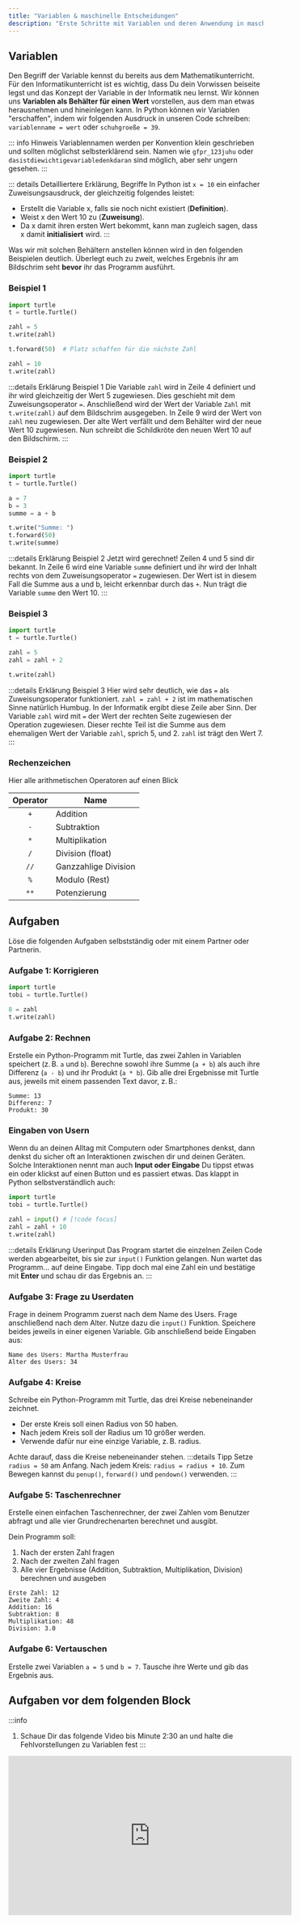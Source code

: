 ```yaml
---
title: "Variablen & maschinelle Entscheidungen"
description: "Erste Schritte mit Variablen und deren Anwendung in maschinellen Entscheidungsprozessen."
---
```


## Variablen

Den Begriff der Variable kennst du bereits aus dem Mathematikunterricht. Für den Informatikunterricht ist es wichtig, dass Du dein Vorwissen beiseite legst und das Konzept der Variable in der Informatik neu lernst. Wir können uns **Variablen als Behälter für einen Wert** vorstellen, aus dem man etwas herausnehmen und hineinlegen kann. In Python können wir Variablen "erschaffen", indem wir folgenden Ausdruck in unseren Code schreiben: `variablenname = wert` oder `schuhgroeße = 39`.

::: info Hinweis
Variablennamen werden per Konvention klein geschrieben und sollten möglichst selbsterklärend sein. Namen wie `gfpr_123juhu` oder `dasistdiewichtigevariabledenkdaran` sind möglich, aber sehr ungern gesehen.
:::

::: details Detailliertere Erklärung, Begriffe
In Python ist `x = 10` ein einfacher Zuweisungsausdruck, der gleichzeitig folgendes leistet:
- Erstellt die Variable x, falls sie noch nicht existiert (**Definition**).
- Weist x den Wert 10 zu (**Zuweisung**).
- Da x damit ihren ersten Wert bekommt, kann man zugleich sagen, dass x damit **initialisiert** wird.
:::

Was wir mit solchen Behältern anstellen können wird in den folgenden Beispielen deutlich. Überlegt euch zu zweit, welches Ergebnis ihr am Bildschrim seht **bevor** ihr das Programm ausführt.

### Beispiel 1
```python
import turtle
t = turtle.Turtle()

zahl = 5
t.write(zahl)

t.forward(50)  # Platz schaffen für die nächste Zahl

zahl = 10
t.write(zahl)
```
:::details Erklärung Beispiel 1
Die Variable `zahl` wird in Zeile 4 definiert und ihr wird gleichzeitig der Wert 5 zugewiesen. Dies geschieht mit dem Zuweisungsoperator `=`. Anschließend wird der Wert der Variable `Zahl` mit `t.write(zahl)` auf dem Bildschrim ausgegeben.
In Zeile 9 wird der Wert von `zahl` neu zugewiesen. Der alte Wert verfällt und dem Behälter wird der neue Wert 10 zugewiesen. Nun schreibt die Schildkröte den neuen Wert 10 auf den Bildschirm.
:::
### Beispiel 2 
```python
import turtle
t = turtle.Turtle()

a = 7
b = 3
summe = a + b

t.write("Summe: ")
t.forward(50)
t.write(summe)
```
:::details Erklärung Beispiel 2
Jetzt wird gerechnet! Zeilen 4 und 5 sind dir bekannt. In Zeile 6 wird eine Variable `summe` definiert und ihr wird der Inhalt rechts von dem Zuweisungsoperator `=` zugewiesen. Der Wert ist in diesem Fall die Summe aus a und b, leicht erkennbar durch das `+`. Nun trägt die Variable `summe` den Wert 10. 
:::

### Beispiel 3 
```python
import turtle
t = turtle.Turtle()

zahl = 5
zahl = zahl + 2 

t.write(zahl)
```
:::details Erklärung Beispiel 3
Hier wird sehr deutlich, wie das `=` als Zuweisungsoperator funktioniert. `zahl = zahl + 2` ist im mathematischen Sinne natürlich Humbug. In der Informatik ergibt diese Zeile aber Sinn. Der Variable `zahl` wird mit `=` der Wert der rechten Seite zugewiesen der Operation zugewiesen. Dieser rechte Teil ist die Summe aus dem ehemaligen Wert der Variable `zahl`, sprich 5, und 2. `zahl` ist trägt den Wert 7.
:::

### Rechenzeichen
Hier alle arithmetischen Operatoren auf einen Blick

| Operator | Name                    |
|:-------:|--------------------------|
| `+`     | Addition                 |
| `-`     | Subtraktion              |
| `*`     | Multiplikation           |
| `/`     | Division (float)         |
| `//`    | Ganzzahlige Division     |
| `%`     | Modulo (Rest)            |
| `**`    | Potenzierung             |

## Aufgaben

Löse die folgenden Aufgaben selbstständig oder mit einem Partner oder Partnerin.

### Aufgabe 1: Korrigieren

```python
import turtle
tobi = turtle.Turtle()

8 = zahl
t.write(zahl)
```

### Aufgabe 2: Rechnen
Erstelle ein Python-Programm mit Turtle, das zwei Zahlen in Variablen speichert (z. B. `a` und `b`). Berechne sowohl ihre Summe (`a + b`) als auch ihre Differenz (`a - b`) und ihr Produkt (`a * b`). Gib alle drei Ergebnisse mit Turtle aus, jeweils mit einem passenden Text davor, z. B.:

```
Summe: 13
Differenz: 7
Produkt: 30
```

### Eingaben von Usern

Wenn du an deinen Alltag mit Computern oder Smartphones denkst, dann denkst du sicher oft an Interaktionen zwischen dir und deinen Geräten. Solche Interaktionen nennt man auch **Input oder Eingabe** Du tippst etwas ein oder klickst auf einen Button und es passiert etwas. Das klappt in Python selbstverständlich auch:

```python
import turtle
tobi = turtle.Turtle()

zahl = input() # [!code focus]
zahl = zahl + 10
t.write(zahl)
```
:::details Erklärung Userinput
Das Program startet die einzelnen Zeilen Code werden abgearbeitet, bis sie zur `input()` Funktion gelangen. Nun wartet das Programm... auf deine Eingabe. Tipp doch mal eine Zahl ein und bestätige mit **Enter** und schau dir das Ergebnis an.
:::

### Aufgabe 3: Frage zu Userdaten

Frage in deinem Programm zuerst nach dem Name des Users. Frage anschließend nach dem Alter. Nutze dazu die `input()` Funktion. Speichere beides jeweils in einer eigenen Variable. Gib anschließend beide Eingaben aus:

```
Name des Users: Martha Musterfrau
Alter des Users: 34
```

### Aufgabe 4: Kreise

Schreibe ein Python-Programm mit Turtle, das drei Kreise nebeneinander zeichnet.
- Der erste Kreis soll einen Radius von 50 haben.
- Nach jedem Kreis soll der Radius um 10 größer werden.
- Verwende dafür nur eine einzige Variable, z. B. radius.

Achte darauf, dass die Kreise nebeneinander stehen.
:::details Tipp
Setze `radius = 50` am Anfang.
Nach jedem Kreis: `radius = radius + 10`.
Zum Bewegen kannst du `penup()`, `forward()` und `pendown()` verwenden.
:::

### Aufgabe 5: Taschenrechner

Erstelle einen einfachen Taschenrechner, der zwei Zahlen vom Benutzer abfragt und alle vier Grundrechenarten berechnet und ausgibt.

Dein Programm soll:

1. Nach der ersten Zahl fragen
2. Nach der zweiten Zahl fragen
3. Alle vier Ergebnisse (Addition, Subtraktion, Multiplikation, Division) berechnen und ausgeben

```
Erste Zahl: 12
Zweite Zahl: 4
Addition: 16
Subtraktion: 8
Multiplikation: 48
Division: 3.0
```

### Aufgabe 6: Vertauschen

Erstelle zwei Variablen `a = 5` und `b = 7`. Tausche ihre Werte und gib das Ergebnis aus.




## Aufgaben vor dem folgenden Block
:::info 
1. Schaue Dir das folgende Video bis Minute 2:30 an und halte die Fehlvorstellungen zu Variablen fest
:::

<iframe width="560" height="315" src="https://www.youtube.com/embed/uqTvW5ZhxPc?si=xKEMdUOWaZvX63Rc" title="YouTube video player" frameborder="0" allow="accelerometer; autoplay; clipboard-write; encrypted-media; gyroscope; picture-in-picture; web-share" referrerpolicy="strict-origin-when-cross-origin" allowfullscreen></iframe>